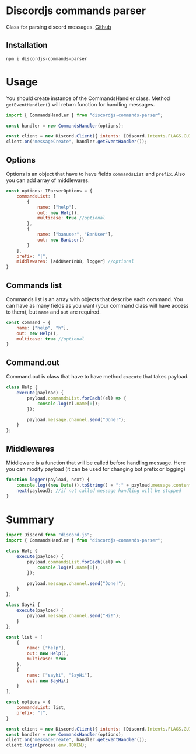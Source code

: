 # Discordjs commands parser

Class for parsing discord messages. [Github](https://github.com/DEsimas/discordjs-commands-parser)

## Installation

`npm i discordjs-commands-parser`

# Usage

You should create instance of the CommandsHandler class. Method `getEventHandler()` will return function for handling messages.

```  javascript
import { CommandsHandler } from "discordjs-commands-parser";

const handler = new CommandsHandler(options);

const client = new Discord.Client({ intents: [Discord.Intents.FLAGS.GUILDS, Discord.Intents.FLAGS.GUILD_MESSAGES] });
client.on("messageCreate", handler.getEventHandler());
```
## Options

Options is an object that have to have fields `commandsList` and `prefix`. Also you can add array of middlewares.

``` javascript
const options: IParserOptions = {
    commandsList: [
        {
            name: ["help"],
            out: new Help(),
            multicase: true //optional
        },
        {
            name: ["banuser", "BanUser"],
            out: new BanUser()
        }
    ],
    prefix: "|",
    middlewares: [addUserInDB, logger] //optional
}
```

## Commands list

Commands list is an array with objects that describe each command. You can have as many fields as you want (your command class will have access to them), but `name` and `out` are required.
```javascript
const command = {
    name: ["help", "h"],
    out: new Help(),
    multicase: true //optional
}
```

## Command.out

Command.out is class that have to have method `execute` that takes payload.

```javascript
class Help {
    execute(payload) {
        payload.commandsList.forEach((el) => {
            console.log(el.name[0]);
        });

        payload.message.channel.send("Done!");
    }
};
```

## Middlewares

Middleware is a function that will be called before handling message. Here you can modify payload (it can be used for changing bot prefix or logging)

```javascript
function logger(payload, next) {
    console.log((new Date()).toString() + ":" + payload.message.content);
    next(payload); //if not called message handling will be stopped
}
```

# Summary

``` javascript
import Discord from "discord.js";
import { CommandsHandler } from "discordjs-commands-parser";

class Help {
    execute(payload) {
        payload.commandsList.forEach((el) => {
            console.log(el.name[0]);
        });

        payload.message.channel.send("Done!");
    }
};

class SayHi {
    execute(payload) {
        payload.message.channel.send("Hi!");
    }
};

const list = [
    {
        name: ["help"],
        out: new Help(),
        multicase: true
    },
    {
        name: ["sayhi", "SayHi"],
        out: new SayHi()
    }
];

const options = {
    commandsList: list,
    prefix: "|",
}

const client = new Discord.Client({ intents: [Discord.Intents.FLAGS.GUILDS, Discord.Intents.FLAGS.GUILD_MESSAGES] });
const handler = new CommandsHandler(options);
client.on("messageCreate", handler.getEventHandler());
client.login(proces.env.TOKEN);
```